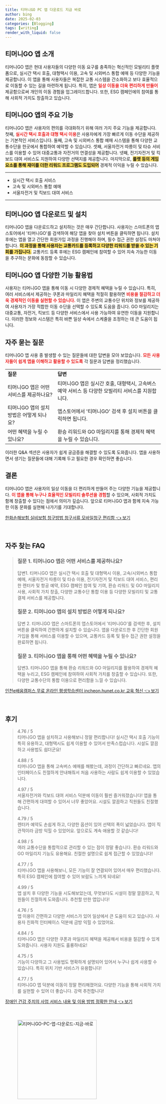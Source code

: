 ```yaml
---
title: 티머니GO PC 앱 다운로드 지금 바로
author: bing
date: 2025-02-03
categories: [Blogging]
tags: [writing]
render_with_liquid: false
---
```



<h2 id='티머니GO_앱_소개'>티머니GO 앱 소개</h2>

<p>티머니GO 앱은 현대 사용자들의 다양한 이동 요구를 충족하는 혁신적인 모빌리티 플랫폼으로, 실시간 택시 호출, 대형택시 이용, 고속 및 시외버스 통합 예매 등 다양한 기능을 제공합니다. 이 앱을 통해 사용자들은 복잡한 교통 시스템을 간소화하고 보다 효율적으로 이동할 수 있는 길을 마련하게 됩니다. 특히, 앱은 <b><span style="color: #ee2323;">일상 이동을 더욱 편리하게 만들어</span></b> 제공함으로써 개인의 이동 경험을 업그레이드합니다. 또한, ESG 캠페인에의 참여를 통해 사회적 가치도 창출하고 있습니다.</p>

<h2 id='티머니GO_앱의_주요_기능'>티머니GO 앱의 주요 기능</h2>

<p>티머니GO 앱은 사용자의 편의를 극대화하기 위해 여러 가지 주요 기능을 제공합니다. 첫째, <b><span style="color: #ee2323;">실시간 택시 호출과 대형 택시 이용</span></b>은 사용자에게 가장 빠르게 이동 수단을 제공하는 기본적인 서비스입니다. 둘째, 고속 및 시외버스 통합 예매 시스템을 통해 다양한 교통수단을 한곳에서 통합하여 예약할 수 있습니다. 셋째, 서울자전거 따릉이 및 타슈 서비스를 이용할 수 있어 대중교통과 자전거의 연결성을 제공합니다. 넷째, 전기자전거 및 킥보드 대여 서비스도 지원하여 다양한 선택지를 제공합니다. 마지막으로, <b><span style="background-color: #ffe066;">룰렛 등의 게임 요소를 통해 재미를 더한 리워드 프로그램도 도입되어</span></b> 경제적 이익을 누릴 수 있습니다.</p>

<hr />

<ul>
    <li>실시간 택시 호출 서비스</li>
    <li>고속 및 시외버스 통합 예매</li>
    <li>서울자전거 및 킥보드 대여 서비스</li>
</ul>

<hr />

<h2 id='티머니GO_앱_다운로드_및_설치'>티머니GO 앱 다운로드 및 설치</h2>

<p>티머니GO 앱을 다운로드하고 설치하는 것은 매우 간단합니다. 사용자는 스마트폰의 앱스토어에서 '티머니GO'를 검색하여 해당 앱을 찾아 설치 버튼을 클릭하면 됩니다. 설치 후에는 앱을 열고 간단한 회원가입 과정을 진행해야 하며, 필수 접근 권한 설정도 마쳐야 합니다. <b><span style="background-color: #ffe066;">이 과정을 통해 사용자는 교통카드를 등록하고 다양한 리워드를 받을 수 있는 기회를 가집니다.</span></b> 교통카드 등록 후에는 ESG 캠페인에 참여할 수 있어 지속 가능한 이동을 추구하는 문화에 동참할 수 있습니다.</p>

<h2 id='티머니GO_앱_다양한_기능_활용법'>티머니GO 앱 다양한 기능 활용법</h2>

<p>사용자는 티머니GO 앱을 통해 이동 시 다양한 경제적 혜택을 누릴 수 있습니다. 특히, 여러 서비스에서 제공하는 쿠폰과 마일리지 혜택을 적절히 활용하면 <b><span style="color: #ee2323;">비용을 절감하고 더욱 경제적인 이동을 실현할 수 있습니다.</span></b> 이 앱은 주변의 교통수단 위치와 정보를 제공하여 사용자가 가장 적합한 이동 수단을 선택할 수 있도록 도움을 줍니다. GO 마일리지는 대중교통, 자전거, 킥보드 등 다양한 서비스에서 사용 가능하여 유연한 이동을 지원합니다. 이러한 정보와 시스템은 특히 바쁜 일상 속에서 스케줄을 조정하는 데 큰 도움이 됩니다.</p>

<h2 id='자주_묻는_질문'>자주 묻는 질문</h2>

<p>티머니GO 앱 사용 중 발생할 수 있는 질문들에 대한 답변을 모아 보았습니다. <b><span style="color: #ee2323;">모든 사용자들이 쉽게 앱을 이해하고 활용할 수 있도록</span></b> 각 질문과 답변을 정리했습니다.</p>

<table>
    <tr>
        <td><b>질문</b></td>
        <td><b>답변</b></td>
    </tr>
    <tr>
        <td>티머니GO 앱은 어떤 서비스를 제공하나요?</td>
        <td>티머니GO 앱은 실시간 호출, 대형택시, 고속버스 예약 서비스 등 다양한 모빌리티 서비스를 지원합니다.</td>
    </tr>
    <tr>
        <td>티머니GO 앱의 설치 방법은 어떻게 되나요?</td>
        <td>앱스토어에서 '티머니GO' 검색 후 설치 버튼을 클릭하면 됩니다.</td>
    </tr>
    <tr>
        <td>어떤 혜택을 누릴 수 있나요?</td>
        <td>환승 리워드와 GO 마일리지를 통해 경제적 혜택을 누릴 수 있습니다.</td>
    </tr>
</table>

<p>이러한 Q&A 섹션은 사용자가 쉽게 궁금증을 해결할 수 있도록 도와줍니다. 앱을 사용하면서 생기는 질문들에 대해 기록해 두고 필요한 경우 확인하면 좋습니다.</p>

<h2 id='결론'>결론</h2>

<p>티머니GO 앱은 사용자의 일상 이동을 더 편리하게 만들어 주는 다양한 기능을 제공합니다. <b><span style="color: #ee2323;">이 앱을 통해 누구나 효율적인 모빌리티 솔루션을 경험</span></b>할 수 있으며, 사회적 가치도 함께 창출할 수 있다는 점에서 의미가 깊습니다. 앞으로 티머니GO 앱과 함께 지속 가능한 이동 문화를 실현해 나가기를 기대합니다.</p>


<p><a class="click-button" title="한화손해보험 실비보험 청구방법 청구서류 모바일청구 편리함" href="https://aptwhite.github.io/posts/%ED%95%9C%ED%99%94%EC%86%90%ED%95%B4%EB%B3%B4%ED%97%98-%EC%8B%A4%EB%B9%84%EB%B3%B4%ED%97%98-%EC%B2%AD%EA%B5%AC%EB%B0%A9%EB%B2%95-%EC%B2%AD%EA%B5%AC%EC%84%9C%EB%A5%98-%EB%AA%A8%EB%B0%94%EC%9D%BC%EC%B2%AD%EA%B5%AC-%ED%8E%B8%EB%A6%AC%ED%95%A8/" rel="dofollow">한화손해보험 실비보험 청구방법 청구서류 모바일청구 편리함 👈 보기</a></p><br>
<h2 id='자주_찾는_FAQ'>자주 찾는 FAQ</h2>
<div itemscope="" itemtype="https://schema.org/FAQPage"> 
<blockquote> 
<div itemscope="" itemprop="mainEntity" itemtype="https://schema.org/Question"> 
<h3 itemprop="name">질문 1. 티머니GO 앱은 어떤 서비스를 제공하나요?</h3> 
<div itemscope="" itemprop="acceptedAnswer" itemtype="https://schema.org/Answer"> 
<span itemprop="text"> 
<p>답변1. 티머니GO 앱은 실시간 택시 호출 및 대형택시 이용, 고속/시외버스 통합 예매, 서울자전거 따릉이 및 타슈 이용, 전기자전거 및 킥보드 대여 서비스, 편리한 렌터카 및 항공 예약, ESG 캠페인 참여 및 기여, 환승 리워드 및 GO 마일리지 사용, 사회적 가치 창출, 다양한 교통수단 통합 이용 등 다양한 모빌리티 및 교통 결제 서비스를 제공합니다.</p> 
</span> 
</div> 
</div> 

<div itemscope="" itemprop="mainEntity" itemtype="https://schema.org/Question"> 
<h3 itemprop="name">질문 2. 티머니GO 앱의 설치 방법은 어떻게 되나요?</h3> 
<div itemscope="" itemprop="acceptedAnswer" itemtype="https://schema.org/Answer"> 
<span itemprop="text"> 
<p>답변 2. 티머니GO 앱은 스마트폰의 앱스토어에서 '티머니GO'를 검색한 후, 설치 버튼을 클릭하여 간편하게 설치할 수 있습니다. 앱을 다운로드한 후 간단한 회원가입을 통해 서비스를 이용할 수 있으며, 교통카드 등록 및 필수 접근 권한 설정을 완료하면 됩니다.</p> 
</span> 
</div> 
</div> 

<div itemscope="" itemprop="mainEntity" itemtype="https://schema.org/Question"> 
<h3 itemprop="name">질문 3. 티머니GO 앱을 통해 어떤 혜택을 누릴 수 있나요?</h3> 
<div itemscope="" itemprop="acceptedAnswer" itemtype="https://schema.org/Answer"> 
<span itemprop="text"> 
<p>답변3. 티머니GO 앱을 통해 환승 리워드와 GO 마일리지를 활용하여 경제적 혜택을 누리고, ESG 캠페인에 참여하여 사회적 가치를 창출할 수 있습니다. 또한, 다양한 교통수단의 통합 이용으로 편리함을 느낄 수 있습니다.</p> 
</span> 
</div> 
</div> 
</blockquote> 
</div>
<p><a class="click-button" title="인천e배움캠퍼스 무료 온라인 평생학습센터 incheon.hunet.co.kr 교육 혁신" href="https://aptwhite.github.io/posts/%EC%9D%B8%EC%B2%9Ce%EB%B0%B0%EC%9B%80%EC%BA%A0%ED%8D%BC%EC%8A%A4-%EB%AC%B4%EB%A3%8C-%EC%98%A8%EB%9D%BC%EC%9D%B8-%ED%8F%89%EC%83%9D%ED%95%99%EC%8A%B5%EC%84%BC%ED%84%B0-incheon.hunet.co.kr-%EA%B5%90%EC%9C%A1-%ED%98%81%EC%8B%A0/" rel="dofollow">인천e배움캠퍼스 무료 온라인 평생학습센터 incheon.hunet.co.kr 교육 혁신 👈 보기</a></p><br>
<h2 id='후기'>후기</h2>
<div itemscope itemtype="https://schema.org/Product">
  <blockquote>
  <div itemprop="review" itemscope itemtype="https://schema.org/Review">
      <div itemprop="reviewRating" itemscope itemtype="https://schema.org/Rating"> <span itemprop="ratingValue">4.76</span> / <span itemprop="bestRating">5</span> </div>
      <span itemprop="reviewBody">티머니GO 앱을 설치하고 사용해보니 정말 편리합니다! 실시간 택시 호출 기능이 특히 유용하고, 대형택시도 쉽게 이용할 수 있어서 만족스럽습니다. 시설도 깔끔하고 사용법도 쉽더군요!</span>
  </div>
  <br>
  <div itemprop="review" itemscope itemtype="https://schema.org/Review">
      <div itemprop="reviewRating" itemscope itemtype="https://schema.org/Rating"> <span itemprop="ratingValue">4.88</span> / <span itemprop="bestRating">5</span> </div>
      <span itemprop="reviewBody">티머니GO 앱을 통해 고속버스 예매를 해봤는데, 과정이 간단하고 빠르네요. 앱의 인터페이스도 친절하게 안내해줘서 처음 사용하는 사람도 쉽게 이용할 수 있었습니다.</span>
  </div>
  <br>
  <div itemprop="review" itemscope itemtype="https://schema.org/Review">
      <div itemprop="reviewRating" itemscope itemtype="https://schema.org/Rating"> <span itemprop="ratingValue">4.97</span> / <span itemprop="bestRating">5</span> </div>
      <span itemprop="reviewBody">서울자전거와 킥보드 대여 서비스 덕분에 이동이 훨씬 즐거워졌습니다! 앱을 통해 간편하게 대여할 수 있어서 너무 좋았어요. 시설도 깔끔하고 직원들도 친절했습니다.</span>
  </div>
  <br>
  <div itemprop="review" itemscope itemtype="https://schema.org/Review">
      <div itemprop="reviewRating" itemscope itemtype="https://schema.org/Rating"> <span itemprop="ratingValue">4.79</span> / <span itemprop="bestRating">5</span> </div>
      <span itemprop="reviewBody">렌터카 예약도 손쉽게 하고, 다양한 옵션이 있어 선택의 폭이 넓었습니다. 앱이 직관적이라 금방 익힐 수 있었어요. 앞으로도 계속 애용할 것 같습니다!</span>
  </div>
  <br>
  <div itemprop="review" itemscope itemtype="https://schema.org/Review">
      <div itemprop="reviewRating" itemscope itemtype="https://schema.org/Rating"> <span itemprop="ratingValue">4.98</span> / <span itemprop="bestRating">5</span> </div>
      <span itemprop="reviewBody">여러 교통수단을 통합적으로 관리할 수 있는 점이 정말 좋습니다. 환승 리워드와 GO 마일리지 기능도 유용해요. 친절한 설명으로 쉽게 접근할 수 있었습니다!</span>
  </div>
  <br>
  <div itemprop="review" itemscope itemtype="https://schema.org/Review">
      <div itemprop="reviewRating" itemscope itemtype="https://schema.org/Rating"> <span itemprop="ratingValue">4.77</span> / <span itemprop="bestRating">5</span> </div>
      <span itemprop="reviewBody">티머니GO 앱을 사용해보니, 모든 기능이 잘 연결되어 있어서 매우 편리했습니다. 특히 ESG 캠페인에 참여할 수 있어 보람도 느끼게 되네요!</span>
  </div>
  <br>
  <div itemprop="review" itemscope itemtype="https://schema.org/Review">
      <div itemprop="reviewRating" itemscope itemtype="https://schema.org/Rating"> <span itemprop="ratingValue">4.99</span> / <span itemprop="bestRating">5</span> </div>
      <span itemprop="reviewBody">앱 설치 후 다양한 기능을 시도해보았는데, 무엇보다도 시설이 정말 깔끔하고, 직원들이 친절하게 도와줍니다. 추천할 만한 앱입니다!</span>
  </div>
  <br>
  <div itemprop="review" itemscope itemtype="https://schema.org/Review">
      <div itemprop="reviewRating" itemscope itemtype="https://schema.org/Rating"> <span itemprop="ratingValue">4.76</span> / <span itemprop="bestRating">5</span> </div>
      <span itemprop="reviewBody">앱 이용이 간편하고 다양한 서비스가 있어 일상에서 큰 도움이 되고 있습니다. 사용자 친화적 인터페이스 덕분에 금방 익힐 수 있었어요.</span>
  </div>
  <br>
  <div itemprop="review" itemscope itemtype="https://schema.org/Review">
      <div itemprop="reviewRating" itemscope itemtype="https://schema.org/Rating"> <span itemprop="ratingValue">4.84</span> / <span itemprop="bestRating">5</span> </div>
      <span itemprop="reviewBody">티머니GO 앱은 다양한 쿠폰과 마일리지 혜택을 제공해서 비용을 절감할 수 있게 도와줍니다. 사용자 지원도 훌륭하네요!</span>
  </div>
  <br>
  <div itemprop="review" itemscope itemtype="https://schema.org/Review">
      <div itemprop="reviewRating" itemscope itemtype="https://schema.org/Rating"> <span itemprop="ratingValue">4.75</span> / <span itemprop="bestRating">5</span> </div>
      <span itemprop="reviewBody">기능이 다양하고 그 사용법도 명확하게 설명되어 있어서 누구나 쉽게 사용할 수 있습니다. 특히 위치 기반 서비스가 유용합니다!</span>
  </div>
  <br>
  <div itemprop="review" itemscope itemtype="https://schema.org/Review">
      <div itemprop="reviewRating" itemscope itemtype="https://schema.org/Rating"> <span itemprop="ratingValue">4.77</span> / <span itemprop="bestRating">5</span> </div>
      <span itemprop="reviewBody">티머니GO 앱 덕분에 이동이 정말 편리해졌어요. 다양한 기능을 통해 사회적 가치를 실현할 수 있어 더 좋습니다. 강력 추천합니다!</span>
  </div>
  </blockquote>
</div>
<p><a class="click-button" title="장애인 건강 주치의 사업 서비스 내용 및 이용 방법 정확한 안내" href="https://aptwhite.github.io/posts/%EC%9E%A5%EC%95%A0%EC%9D%B8-%EA%B1%B4%EA%B0%95-%EC%A3%BC%EC%B9%98%EC%9D%98-%EC%82%AC%EC%97%85-%EC%84%9C%EB%B9%84%EC%8A%A4-%EB%82%B4%EC%9A%A9-%EB%B0%8F-%EC%9D%B4%EC%9A%A9-%EB%B0%A9%EB%B2%95-%EC%A0%95%ED%99%95%ED%95%9C-%EC%95%88%EB%82%B4/" rel="dofollow">장애인 건강 주치의 사업 서비스 내용 및 이용 방법 정확한 안내 👈 보기</a></p><br>
<figure class="image"><img src="https://aptwhite.github.io/assets/img/thumbnail/티머니GO-PC-앱-다운로드-지금-바로.webp" alt="티머니GO-PC-앱-다운로드-지금-바로" width="256" height="256"></figure>